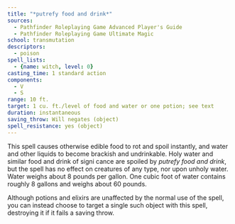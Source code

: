 ```yaml
---
title: "*putrefy food and drink*"
sources:
  - Pathfinder Roleplaying Game Advanced Player's Guide
  - Pathfinder Roleplaying Game Ultimate Magic
school: transmutation
descriptors:
  - poison
spell_lists:
  - {name: witch, level: 0}
casting_time: 1 standard action
components:
  - V
  - S
range: 10 ft.
target: 1 cu. ft./level of food and water or one potion; see text
duration: instantaneous
saving_throw: Will negates (object)
spell_resistance: yes (object)
---
```


This spell causes otherwise edible food to rot and spoil instantly, and water and other liquids to become brackish and undrinkable. Holy water and similar food and drink of signi cance are spoiled by *putrefy food and drink*, but the spell has no effect on creatures of any type, nor upon unholy water. Water weighs about 8 pounds per gallon. One cubic foot of water contains roughly 8 gallons and weighs about 60 pounds.

Although potions and elixirs are unaffected by the normal use of the spell, you can instead choose to target a single such object with this spell, destroying it if it fails a saving throw.

